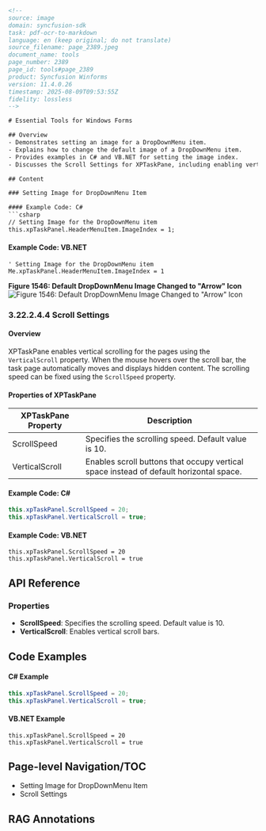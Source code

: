 ```html
<!-- 
source: image
domain: syncfusion-sdk
task: pdf-ocr-to-markdown
language: en (keep original; do not translate)
source_filename: page_2389.jpeg
document_name: tools
page_number: 2389
page_id: tools#page_2389
product: Syncfusion Winforms
version: 11.4.0.26
timestamp: 2025-08-09T09:53:55Z
fidelity: lossless
-->

# Essential Tools for Windows Forms

## Overview
- Demonstrates setting an image for a DropDownMenu item.
- Explains how to change the default image of a DropDownMenu item.
- Provides examples in C# and VB.NET for setting the image index.
- Discusses the Scroll Settings for XPTaskPane, including enabling vertical scrolling and setting scroll speed.

## Content

### Setting Image for DropDownMenu Item

#### Example Code: C#
```csharp
// Setting Image for the DropDownMenu item
this.xpTaskPanel.HeaderMenuItem.ImageIndex = 1;
```

#### Example Code: VB.NET
```vb.net
' Setting Image for the DropDownMenu item
Me.xpTaskPanel.HeaderMenuItem.ImageIndex = 1
```

**Figure 1546: Default DropDownMenu Image Changed to "Arrow" Icon**  
![Figure 1546: Default DropDownMenu Image Changed to "Arrow" Icon](https://i.imgur.com/arrow-icon.png)

### 3.22.2.4.4 Scroll Settings

#### Overview
XPTaskPane enables vertical scrolling for the pages using the `VerticalScroll` property. When the mouse hovers over the scroll bar, the task page automatically moves and displays hidden content. The scrolling speed can be fixed using the `ScrollSpeed` property.

#### Properties of XPTaskPane

| XPTaskPane Property   | Description                                                                 |
|-----------------------|-----------------------------------------------------------------------------|
| ScrollSpeed           | Specifies the scrolling speed. Default value is 10.                     |
| VerticalScroll        | Enables scroll buttons that occupy vertical space instead of default horizontal space. |

#### Example Code: C#
```csharp
this.xpTaskPanel.ScrollSpeed = 20;
this.xpTaskPanel.VerticalScroll = true;
```

#### Example Code: VB.NET
```vb.net
this.xpTaskPanel.ScrollSpeed = 20
this.xpTaskPanel.VerticalScroll = true
```

## API Reference

### Properties
- **ScrollSpeed**: Specifies the scrolling speed. Default value is 10.
- **VerticalScroll**: Enables vertical scroll bars.

## Code Examples

#### C# Example
```csharp
this.xpTaskPanel.ScrollSpeed = 20;
this.xpTaskPanel.VerticalScroll = true;
```

#### VB.NET Example
```vb.net
this.xpTaskPanel.ScrollSpeed = 20
this.xpTaskPanel.VerticalScroll = true
```

## Page-level Navigation/TOC
- Setting Image for DropDownMenu Item
- Scroll Settings

## RAG Annotations
<!-- tags: [WinForms, XPTaskPane, DropDownMenu, ScrollSettings] keywords: [image, arrow icon, vertical scroll, scroll speed, C#, VB.NET] -->
```